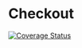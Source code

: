 # Checkout
[![Coverage Status](https://coveralls.io/repos/github/yyl29/checkout/badge.svg?branch=master)](https://coveralls.io/github/yyl29/checkout?branch=master)